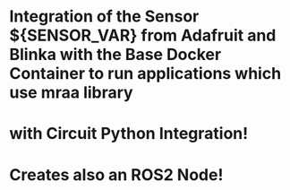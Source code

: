 # Integration of the Sensor ${SENSOR_VAR} from Adafruit and Blinka with the Base Docker Container to run applications which use mraa library
# with Circuit Python Integration!
# Creates also an ROS2 Node!
